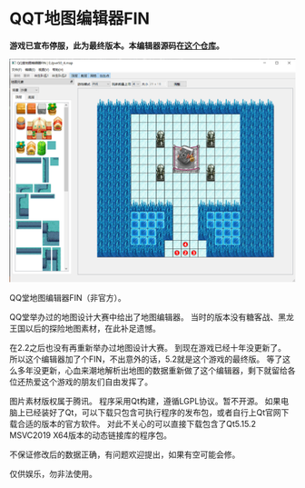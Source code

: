 # QQT地图编辑器FIN

**游戏已宣布停服，此为最终版本。本编辑器源码在[这个仓库](https://github.com/brangpd/qqt_map_editor_fin)。**

![界面展示](pve50_4.png)

QQ堂地图编辑器FIN（非官方）。

QQ堂举办过的地图设计大赛中给出了地图编辑器。
当时的版本没有糖客战、黑龙王国以后的探险地图素材，在此补足遗憾。

在2.2之后也没有再重新举办过地图设计大赛。
到现在游戏已经十年没更新了。
所以这个编辑器加了个FIN，不出意外的话，5.2就是这个游戏的最终版。
等了这么多年没更新，心血来潮地解析出地图的数据重新做了这个编辑器，剩下就留给各位还热爱这个游戏的朋友们自由发挥了。

图片素材版权属于腾讯。
程序采用Qt构建，遵循LGPL协议。暂不开源。
如果电脑上已经装好了Qt，可以下载只包含可执行程序的发布包，或者自行上Qt官网下载合适的版本的官方软件。
对此不关心的可以直接下载包含了Qt5.15.2 MSVC2019 X64版本的动态链接库的程序包。

不保证修改后的数据正确，有问题欢迎提出，如果有空可能会修。

仅供娱乐，勿非法使用。
